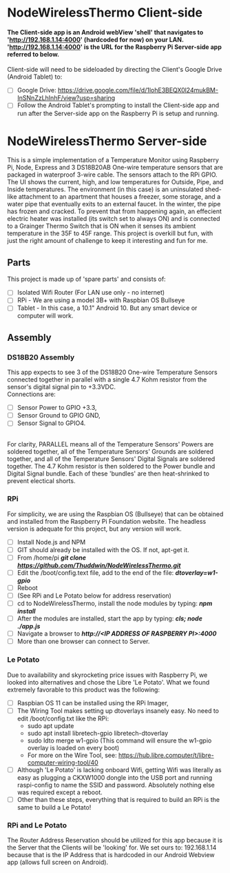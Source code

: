 # NodeWirelessThermo Client-side
#### The Client-side app is an Android webView 'shell' that navigates to 'http://192.168.1.14:4000' (hardcoded for now) on your LAN. 'http://192.168.1.14:4000' is the URL for the Raspberry Pi Server-side app referred to below.
Client-side will need to be sideloaded by directing the Client's Google Drive (Android Tablet) to: 
- [ ] Google Drive: https://drive.google.com/file/d/1lohE3BEQX0l24mukBM-InSNnZzLhInhF/view?usp=sharing
- [ ] Follow the Android Tablet's prompting to install the Client-side app and run after the Server-side app on the Raspberry Pi is setup and running.
# NodeWirelessThermo Server-side

This is a simple implementation of a Temperature Monitor using Raspberry Pi, Node, Express and 3 DS18B20AB One-wire temperature sensors that are packaged in waterproof 3-wire cable.  The sensors attach to the RPi GPIO.
The UI shows the current, high, and low temperatures for Outside, Pipe, and Inside temperatures. The environment (in this case) is an uninsulated shed-like attachment to an apartment that houses a freezer, some storage, and a water pipe that eventually exits to an external faucet.  In the winter, the pipe has frozen and cracked. To prevent that from happening again, an effecient electric heater was installed (its switch set to always ON) and is connected to a Grainger Thermo Switch that is ON when it senses its ambient temperature in the 35F to 45F range.
This project is overkill but fun, with just the right amount of challenge to keep it interesting and fun for me.

## Parts
This project is made up of 'spare parts' and consists of:
- [ ] Isolated Wifi Router (For LAN use only - no internet)
- [ ] RPi - We are using a model 3B+ with Raspbian OS Bullseye
- [ ] Tablet - In this case, a 10.1" Android 10. But any smart device or computer will work.
## Assembly
### DS18B20 Assembly
This app expects to see 3 of the DS18B20 One-wire Temperature Sensors connected together in parallel with a single 4.7 Kohm resistor from the sensor's digital signal pin to +3.3VDC.<br/>Connections are: 
- [ ] Sensor Power to GPIO +3.3, 
- [ ] Sensor Ground to GPIO GND, 
- [ ] Sensor Signal to GPIO4.

<br/>For clarity, PARALLEL means all of the Temperature Sensors' Powers are soldered together, all of the Temperature Sensors' Grounds are soldered together, and all of the Temperature Sensors' Digital Signals are soldered together. The 4.7 Kohm resistor is then soldered to the Power bundle and Digital Signal bundle. Each of these 'bundles' are then heat-shrinked to prevent electical shorts.
### RPi
For simplicity, we are using the Raspbian OS (Bullseye) that can be obtained and installed from the Raspberry Pi Foundation website.  The headless version is adequate for this project, but any version will work.
- [ ] Install Node.js and NPM
- [ ] GIT should already be installed with the OS.  If not, apt-get it.
- [ ] From /home/pi <b><i>git clone https://github.com/Thuddwin/NodeWirelessThermo.git</i></b>
- [ ] Edit the /boot/config.text file, add to the end of the file: <b><i>dtoverlay=w1-gpio</i></b>
- [ ] Reboot
- [ ] (See RPi and Le Potato below for address reservation)
- [ ] cd to NodeWirelessThermo, install the node modules by typing: <b><i> npm install</i></b>
- [ ] After the modules are installed, start the app by typing: <B><i>cls; node ./app.js</i></b>
- [ ] Navigate a browser to <b><i>http://\<IP ADDRESS OF RASPBERRY PI\>:4000</i></b>
- [ ] More than one browser can connect to Server.  
### Le Potato
Due to availability and skyrocketing price issues with Raspberry Pi, we looked into alternatives and chose the Libre 'Le Potato'.  What we found extremely favorable to this product was the following:
- [ ] Raspbian OS 11 can be installed using the RPi Imager,
- [ ] The Wiring Tool makes setting up dtoverlays insanely easy. No need to edit /boot/config.txt like the RPi:
    - sudo apt update
    - sudo apt install libretech-gpio libretech-dtoverlay
    - sudo ldto merge w1-gpio  (This command will ensure the w1-gpio overlay is loaded on every boot)
    - For more on the Wire Tool, see: https://hub.libre.computer/t/libre-computer-wiring-tool/40
- [ ] Although 'Le Potato' is lacking onboard Wifi, getting Wifi was literally as easy as plugging a CKXW1000 dongle into the USB port and running raspi-config to name the SSID and password.  Absolutely nothing else was required except a reboot.
- [ ] Other than these steps, everything that is required to build an RPi is the same to build a Le Potato!
### RPi and Le Potato
The Router Address Reservation should be utilized for this app because it is the Server that the Clients will be 'looking' for. We set ours to: 192.168.1.14 because that is the IP Address that is hardcoded in our Android Webview app (allows full screen on Android).
